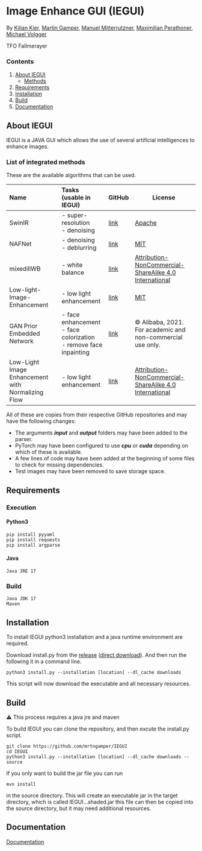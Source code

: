 

# Image Enhance GUI (IEGUI)

By [Kilian Kier](https://github.com/kilian-kier), [Martin Gamper](https://github.com/mrtngamper), [Manuel Mitterrutzner](https://github.com/TubaComic), [Maximilian Perathoner](https://github.com/Maxnboy), [Michael Volgger](https://github.com/michaelV04)

TFO Fallmerayer



### Contents
1. [About IEGUI](#about-iegui)
    - [Methods](#list-of-integrated-methods)
2. [Requirements](#requirements)
3. [Installation](#installation)
4. [Build](#build)
5. [Documentation](#documentation)


## About IEGUI

IEGUI is a JAVA GUI which allows the use of several artificial intelligences
to enhance images.
### List of integrated methods
These are the available algorithms that can be used.
<div class="heatMap">

| Name                                               | Tasks (usable in IEGUI)                                                      | GitHub                                                                       | License                                                                                          |
|:---------------------------------------------------|:-----------------------------------------------------------------------------|:-----------------------------------------------------------------------------|--------------------------------------------------------------------------------------------------|
| SwinIR                                             | - super-resolution<br/> - denoising                                          | [link](https://github.com/JingyunLiang/SwinIR)                               | [Apache](./EnhanceMethod/SwinIR/LICENSE)                                                         |  
| NAFNet                                             | - denoising<br/> - deblurring                                                | [link](https://github.com/megvii-research/NAFNet)                            | [MIT](./EnhanceMethod/NAFNet/LICENSE)                                                            |   
| mixedillWB                                         | - white balance                                                              | [link](https://github.com/yanxiang-wang/mixedillWB)                          | [Attribution-NonCommercial-ShareAlike 4.0 International](./EnhanceMethod/mixedillWB2/LICENSE.md) |  
| Low-light-Image-Enhancement                        | - low light enhancement                                                      | [link](https://github.com/pvnieo/Low-light-Image-Enhancement)                | [MIT](./EnhanceMethod/Low-light-Image-Enhancement/LICENSE)                                       | 
| GAN Prior Embedded Network                         | - face enhancement <br/> - face colorization <br/> - remove face inpainting  | [link](https://github.com/yangxy/GPEN)                                       | © Alibaba, 2021. For academic and non-commercial use only.                                       |
| Low-Light Image Enhancement with Normalizing Flow  | - low light enhancement                                                      | [link](https://github.com/wyf0912/LLFlow)                                    | [Attribution-NonCommercial-ShareAlike 4.0 International](./EnhanceMethod/LLFlow/LICENSE)         |

</div>
All of these are copies from their respective GitHub 
repositories and may have the following changes:

- The arguments __*input*__ and __*output*__ folders may have been added to the parser.
- PyTorch may have been configured to use __*cpu*__ or __*cuda*__ depending on which of these is available.
- A few lines of code may have been added at the beginning of some files to check for missing dependencies.
- Test images may have been removed to save storage space.


## Requirements

### Execution

#### Python3
```
pip install pyyaml
pip install requests
pip install argparse
```

#### Java
```
Java JRE 17
```

### Build

```
Java JDK 17
Maven
```

## Installation
To install IEGUI
python3 installation 
and a java runtime environment are required.


Download install.py from the [release](https://github.com/mrtngamper/IEGUI/releases/tag/v0.1) ([direct download](https://github.com/mrtngamper/IEGUI/releases/download/v0.1/install.py)). And then run the following
it in a command line.

```
python3 install.py --installation [location] --dl_cache downloads  
```

This script will now download the executable and all necessary resources.

## Build
:warning: This process requires a java jre and maven

To build IEGUI you can clone the repository, and then excute the install.py script.

```
git clone https://github.com/mrtngamper/IEGUI
cd IEGUI
python3 install.py --installation [location] --dl_cache downloads --source
```

If you only want to build the jar file you can run

```
mvn install
```


in the source directory.
This will create an executable jar in the target directory, which is called IEGUI...shaded.jar
this file can then be copied into the source directory, but it may need additional resources.



## Documentation
[Documentation](Documentation/README.md)

